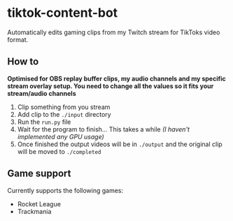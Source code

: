 # tiktok-content-bot
Automatically edits gaming clips from my Twitch stream for TikToks video format.

## How to

**Optimised for OBS replay buffer clips, my audio channels and my specific stream overlay setup. You need to change all the values so it fits your stream/audio channels**

1) Clip something from you stream
2) Add clip to the `./input` directory
3) Run the `run.py` file 
4) Wait for the program to finish... This takes a while *(I haven't implemented any GPU usage)*
5) Once finished the output videos will be in `./output` and the original clip will be moved to `./completed`

## Game support

Currently supports the following games: 
 * Rocket League
 * Trackmania

